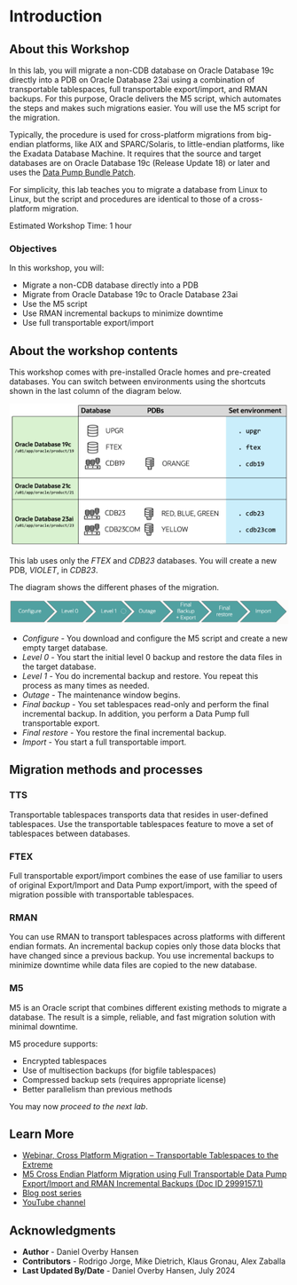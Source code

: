 # Introduction

## About this Workshop

In this lab, you will migrate a non-CDB database on Oracle Database 19c  directly into a PDB on Oracle Database 23ai using a combination of transportable tablespaces, full transportable export/import, and RMAN backups. For this purpose, Oracle delivers the M5 script, which automates the steps and makes such migrations easier. You will use the M5 script for the migration.

Typically, the procedure is used for cross-platform migrations from big-endian platforms, like AIX and SPARC/Solaris, to little-endian platforms, like the Exadata Database Machine. It requires that the source and target databases are on Oracle Database 19c (Release Update 18) or later and uses the [Data Pump Bundle Patch](https://support.oracle.com/epmos/faces/DocumentDisplay?id=2819284.1).

For simplicity, this lab teaches you to migrate a database from Linux to Linux, but the script and procedures are identical to those of a cross-platform migration.

Estimated Workshop Time: 1 hour

### Objectives

In this workshop, you will:

* Migrate a non-CDB database directly into a PDB
* Migrate from Oracle Database 19c to Oracle Database 23ai
* Use the M5 script
* Use RMAN incremental backups to minimize downtime
* Use full transportable export/import

## About the workshop contents

This workshop comes with pre-installed Oracle homes and pre-created databases.
You can switch between environments using the shortcuts shown in the last column of the diagram below.

![Overview of the Oracle Homes and databases in the lab](./images/introduction-overview.png " ")

This lab uses only the *FTEX* and *CDB23* databases. You will create a new PDB, *VIOLET*, in *CDB23*. 

The diagram shows the different phases of the migration.

![Overview of the phases in an M5 migration](./images/m5-overview.png " ")
* *Configure* - You download and configure the M5 script and create a new empty target database.
* *Level 0* - You start the initial level 0 backup and restore the data files in the target database.
* *Level 1* - You do incremental backup and restore. You repeat this process as many times as needed.
* *Outage* - The maintenance window begins.
* *Final backup* - You set tablespaces read-only and perform the final incremental backup. In addition, you perform a Data Pump full transportable export.
* *Final restore* - You restore the final incremental backup.
* *Import* - You start a full transportable import.

## Migration methods and processes

### TTS

Transportable tablespaces transports data that resides in user-defined tablespaces. Use the transportable tablespaces feature to move a set of tablespaces between databases.

### FTEX

Full transportable export/import combines the ease of use familiar to users of original Export/Import and Data Pump export/import, with the speed of migration possible with transportable tablespaces.

### RMAN 

You can use RMAN to transport tablespaces across platforms with different endian formats. An incremental backup copies only those data blocks that have changed since a previous backup. You use incremental backups to minimize downtime while data files are copied to the new database.

### M5

M5 is an Oracle script that combines different existing methods to migrate a database. The result is a simple, reliable, and fast migration solution with minimal downtime.

M5 procedure supports:
* Encrypted tablespaces
* Use of multisection backups (for bigfile tablespaces)
* Compressed backup sets (requires appropriate license)
* Better parallelism than previous methods

You may now *proceed to the next lab*.

## Learn More

* [Webinar, Cross Platform Migration – Transportable Tablespaces to the Extreme](https://dohdatabase.com/webinars/)
* [M5 Cross Endian Platform Migration using Full Transportable Data Pump Export/Import and RMAN Incremental Backups (Doc ID 2999157.1)](https://support.oracle.com/epmos/faces/DocumentDisplay?id=2999157.1)
* [Blog post series](https://dohdatabase.com/xtts/)
* [YouTube channel](https://www.youtube.com/@upgradenow/)

## Acknowledgments
* **Author** - Daniel Overby Hansen
* **Contributors** - Rodrigo Jorge, Mike Dietrich, Klaus Gronau, Alex Zaballa
* **Last Updated By/Date** - Daniel Overby Hansen, July 2024
